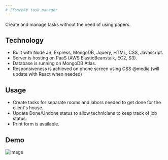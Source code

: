 ```yaml
---
# 1TouchAV task manager
---
```


Create and manage tasks without the need of using papers.

## Technology

* Built with Node JS, Express, MongoDB, Jquery, HTML, CSS, Javascript.
* Server is hosting on PaaS (AWS ElasticBeanstalk, EC2, S3).
* Database is running on MongoDB Atlas.
* Responsiveness is achieved on phone screen using CSS @media (will update with React when needed)

## Usage

* Create tasks for separate rooms and labors needed to get done for the client's house.
* Update Done/Undone status to allow technicians to keep track of job status.
* Print form is available.

## Demo
![image](demo-img/demo1.png)